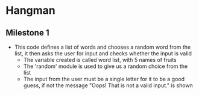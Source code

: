 # Hangman
## Milestone 1
- This code defines a list of words and chooses a random word from the list, it then asks the user for input and checks whether the input is valid
  - The variable created is called word list, with 5 names of fruits
  - The 'random' module is used to give us a random choice from the list
  - The input from the user must be a single letter for it to be a good guess, if not the message "Oops! That is not a valid input." is shown
